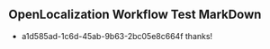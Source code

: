 ## OpenLocalization Workflow Test MarkDown
* a1d585ad-1c6d-45ab-9b63-2bc05e8c664f 
thanks!<!--HONumber=Mar16_HO2-->
